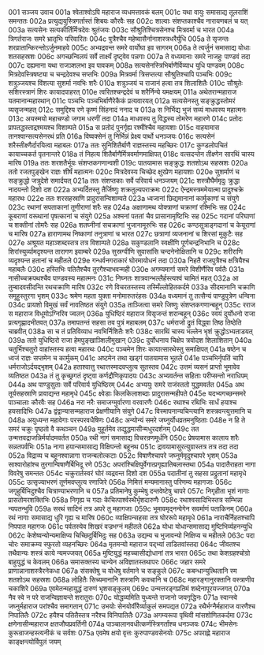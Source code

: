 001  सञ्जय उवाच
001a श्वेताश्वोऽपि महाराज व्यधमत्तावकं बलम्
001c यथा वायुः समासाद्य तूलराशिं समन्ततः
002a प्रत्युद्ययुस्त्रिगर्तास्तं शिबयः कौरवैः सह
002c शाल्वाः संशप्तकाश्चैव नारायणबलं च यत्
003a सत्यसेनः सत्यकीर्तिर्मित्रदेवः श्रुतंजयः
003c सौश्रुतिश्चित्रसेनश्च मित्रवर्मा च भारत
004a त्रिगर्तराजः समरे भ्रातृभिः परिवारितः
004c पुत्रैश्चैव महेष्वासैर्नानाशस्त्रधरैर्युधि
005a ते सृजन्तः शरव्रातान्किरन्तोऽर्जुनमाहवे
005c अभ्यद्रवन्त समरे वार्योघा इव सागरम्
006a ते त्वर्जुनं समासाद्य योधाः शतसहस्रशः
006c अगच्छन्विलयं सर्वे तार्क्ष्यं दृष्ट्वेव पन्नगाः
007a ते वध्यमानाः समरे नाजहुः पाण्डवं तदा
007c दह्यमाना यथा राजञ्शलभा इव पावकम्
008a सत्यसेनस्त्रिभिर्बाणैर्विव्याध युधि पाण्डवम्
008c मित्रदेवस्त्रिषष्ट्या च चन्द्रदेवश्च सप्तभिः
009a मित्रवर्मा त्रिसप्तत्या सौश्रुतिश्चापि पञ्चभिः
009c शत्रुञ्जयश्च विंशत्या सुशर्मा नवभिः शरैः
010a शत्रुञ्जयं च राजानं हत्वा तत्र शिलाशितैः
010c सौश्रुतेः सशिरस्त्राणं शिरः कायादपाहरत्
010e त्वरितश्चन्द्रदेवं च शरैर्निन्ये यमक्षयम्
011a अथेतरान्महाराज यतमानान्महारथान्
011c पञ्चभिः पञ्चभिर्बाणैरेकैकं प्रत्यवारयत्
012a सत्यसेनस्तु सङ्क्रुद्धस्तोमरं व्यसृजन्महत्
012c समुद्दिश्य रणे कृष्णं सिंहनादं ननाद च
013a स निर्भिद्य भुजं सव्यं माधवस्य महात्मनः
013c अयस्मयो महाचण्डो जगाम धरणीं तदा
014a माधवस्य तु विद्धस्य तोमरेण महारणे
014c प्रतोदः प्रापतद्धस्ताद्रश्मयश्च विशाम्पते
015a स प्रतोदं पुनर्गृह्य रश्मींश्चैव महायशाः
015c वाहयामास तानश्वान्सत्यसेनरथं प्रति
016a विष्वक्सेनं तु निर्भिन्नं प्रेक्ष्य पार्थो धनञ्जयः
016c सत्यसेनं शरैस्तीक्ष्णैर्दारयित्वा महाबलः
017a ततः सुनिशितैर्बाणै राज्ञस्तस्य महच्छिरः
017c कुण्डलोपचितं कायाच्चकर्त पृतनान्तरे
018a तं निहत्य शितैर्बाणैर्मित्रवर्माणमाक्षिपत्
018c वत्सदन्तेन तीक्ष्णेन सारथिं चास्य मारिष
019a ततः शरशतैर्भूयः संशप्तकगणान्वशी
019c पातयामास सङ्क्रुद्धः शतशोऽथ सहस्रशः
020a ततो रजतपुङ्खेन राज्ञः शीर्षं महात्मनः
020c मित्रदेवस्य चिच्छेद क्षुरप्रेण महायशाः
020e सुशर्माणं च सङ्क्रुद्धो जत्रुदेशे समार्दयत्
021a ततः संशप्तकाः सर्वे परिवार्य धनञ्जयम्
021c शस्त्रौघैर्ममृदुः क्रुद्धा नादयन्तो दिशो दश
022a अभ्यर्दितस्तु तैर्जिष्णुः शक्रतुल्यपराक्रमः
022c ऐन्द्रमस्त्रममेयात्मा प्रादुश्चक्रे महारथः
022e ततः शरसहस्राणि प्रादुरासन्विशाम्पते
023a ध्वजानां छिद्यमानानां कार्मुकाणां च संयुगे
023c रथानां सपताकानां तूणीराणां शरैः सह
024a अक्षाणामथ योक्त्राणां चक्राणां रश्मिभिः सह
024c कूबराणां वरूथानां पृषत्कानां च संयुगे
025a अश्मनां पततां चैव प्रासानामृष्टिभिः सह
025c गदानां परिघाणां च शक्तीनां तोमरैः सह
026a शतघ्नीनां सचक्राणां भुजानामूरुभिः सह
026c कण्ठसूत्राङ्गदानां च केयूराणां च मारिष
027a हाराणामथ निष्काणां तनुत्राणां च भारत
027c छत्राणां व्यजनानां च शिरसां मुकुटैः सह
027e अश्रूयत महाञ्शब्दस्तत्र तत्र विशाम्पते
028a सकुण्डलानि स्वक्षीणि पूर्णचन्द्रनिभानि च
028c शिरांस्युर्व्यामदृश्यन्त तारागण इवाम्बरे
029a सुस्रग्वीणि सुवासांसि चन्दनेनोक्षितानि च
029c शरीराणि व्यदृश्यन्त हतानां च महीतले
029e गन्धर्वनगराकारं घोरमायोधनं तदा
030a निहतै राजपुत्रैश्च क्षत्रियैश्च महाबलैः
030c हस्तिभिः पतितैश्चैव तुरगैश्चाभवन्मही
030e अगम्यमार्गा समरे विशीर्णैरिव पर्वतैः
031a नासीच्चक्रपथश्चैव पाण्डवस्य महात्मनः
031c निघ्नतः शात्रवान्भल्लैर्हस्त्यश्वं चामितं महत्
032a आ तुम्बादवसीदन्ति रथचक्राणि मारिष
032c रणे विचरतस्तस्य तस्मिँल्लोहितकर्दमे
033a सीदमानानि चक्राणि समूहुस्तुरगा भृशम्
033c श्रमेण महता युक्ता मनोमारुतरंहसः
034a वध्यमानं तु तत्सैन्यं पाण्डुपुत्रेण धन्विना
034c प्रायशो विमुखं सर्वं नावतिष्ठत संयुगे
035a ताञ्जित्वा समरे जिष्णुः संशप्तकगणान्बहून्
035c रराज स महाराज विधूमोऽग्निरिव ज्वलन्
036a युधिष्ठिरं महाराज विसृजन्तं शरान्बहून्
036c स्वयं दुर्योधनो राजा प्रत्यगृह्णादभीतवत्
037a तमापतन्तं सहसा तव पुत्रं महाबलम्
037c धर्मराजो द्रुतं विद्ध्वा तिष्ठ तिष्ठेति चाब्रवीत्
038a सा च तं प्रतिविव्याध नवभिर्निशितैः शरैः
038c सारथिं चास्य भल्लेन भृशं क्रुद्धोऽभ्यताडयत्
039a ततो युधिष्ठिरो राजा हेमपुङ्खाञ्शिलीमुखान्
039c दुर्योधनाय चिक्षेप त्रयोदश शिलाशितान्
040a चतुर्भिश्चतुरो वाहांस्तस्य हत्वा महारथः
040c पञ्चमेन शिरः कायात्सारथेस्तु समाक्षिपत्
041a षष्ठेन च ध्वजं राज्ञः सप्तमेन च कार्मुकम्
041c अष्टमेन तथा खड्गं पातयामास भूतले
041e पञ्चभिर्नृपतिं चापि धर्मराजोऽर्दयद्भृशम्
042a हताश्वात्तु रथात्तस्मादवप्लुत्य सुतस्तव
042c उत्तमं व्यसनं प्राप्तो भूमावेव व्यतिष्ठत
043a तं तु कृच्छ्रगतं दृष्ट्वा कर्णद्रौणिकृपादयः
043c अभ्यवर्तन्त सहिताः परीप्सन्तो नराधिपम्
044a अथ पाण्डुसुताः सर्वे परिवार्य युधिष्ठिरम्
044c अभ्ययुः समरे राजंस्ततो युद्धमवर्तत
045a अथ तूर्यसहस्राणि प्रावाद्यन्त महामृधे
045c क्ष्वेडाः किलकिलाशब्दाः प्रादुरासन्महीपते
045e यदभ्यगच्छन्समरे पाञ्चालाः कौरवैः सह
046a नरा नरैः समाजग्मुर्वारणा वरवारणैः
046c रथाश्च रथिभिः सार्धं हयाश्च हयसादिभिः
047a द्वंद्वान्यासन्महाराज प्रेक्षणीयानि संयुगे
047c विस्मापनान्यचिन्त्यानि शस्त्रवन्त्युत्तमानि च
048a अयुध्यन्त महावेगाः परस्परवधैषिणः
048c अन्योन्यं समरे जघ्नुर्योधव्रतमनुष्ठिताः
048e न हि ते समरं चक्रुः पृष्ठतो वै कथञ्चन
049a मुहूर्तमेव तद्युद्धमासीन्मधुरदर्शनम्
049c तत उन्मत्तवद्राजन्निर्मर्यादमवर्तत
050a रथी नागं समासाद्य विचरन्रणमूर्धनि
050c प्रेषयामास कालाय शरैः सन्नतपर्वभिः
051a नागा हयान्समासाद्य विक्षिपन्तो बहूनथ
051c द्रावयामासुरत्युग्रास्तत्र तत्र तदा तदा
052a विद्राव्य च बहूनश्वान्नागा राजन्बलोत्कटाः
052c विषाणैश्चापरे जघ्नुर्ममृदुश्चापरे भृशम्
053a साश्वारोहांश्च तुरगान्विषाणैर्बिभिदू रणे
053c अपरांश्चिक्षिपुर्वेगात्प्रगृह्यातिबलास्तथा
054a पादातैराहता नागा विवरेषु समन्ततः
054c चक्रुरार्तस्वरं घोरं व्यद्रवन्त दिशो दश
055a पदातीनां तु सहसा प्रद्रुतानां महामृधे
055c उत्सृज्याभरणं तूर्णमवप्लुत्य रणाजिरे
056a निमित्तं मन्यमानास्तु परिणम्य महागजाः
056c जगृहुर्बिभिदुश्चैव चित्राण्याभरणानि च
057a प्रतिमानेषु कुम्भेषु दन्तवेष्टेषु चापरे
057c निगृहीता भृशं नागाः प्रासतोमरशक्तिभिः
058a निगृह्य च गदाः केचित्पार्श्वस्थैर्भृशदारुणैः
058c रथाश्वसादिभिस्तत्र सम्भिन्ना न्यपतन्भुवि
059a सरथं सादिनं तत्र अपरे तु महागजाः
059c भूमावमृद्नन्वेगेन सवर्माणं पताकिनम्
060a रथं नागाः समासाद्य धुरि गृह्य च मारिष
060c व्याक्षिपन्सहसा तत्र घोररूपे महामृधे
061a नाराचैर्निहतश्चापि निपपात महागजः
061c पर्वतस्येव शिखरं वज्रभग्नं महीतले
062a योधा योधान्समासाद्य मुष्टिभिर्व्यहनन्युधि
062c केशेष्वन्योन्यमाक्षिप्य चिच्छिदुर्बिभिदुः सह
063a उद्यम्य च भुजावन्यो निक्षिप्य च महीतले
063c पदा चोरः समाक्रम्य स्फुरतो व्यहनच्छिरः
064a मृतमन्यो महाराज पद्भ्यां ताडितवांस्तदा
064c जीवतश्च तथैवान्यः शस्त्रं काये न्यमज्जयत्
065a मुष्टियुद्धं महच्चासीद्योधानां तत्र भारत
065c तथा केशग्रहश्चोग्रो बाहुयुद्धं च केवलम्
066a समासक्तस्य चान्येन अविज्ञातस्तथापरः
066c जहार समरे प्राणान्नानाशस्त्रैरनेकधा
067a संसक्तेषु च योधेषु वर्तमाने च सङ्कुले
067c कबन्धान्युत्थितानि स्म शतशोऽथ सहस्रशः
068a लोहितैः सिच्यमानानि शस्त्राणि कवचानि च
068c महारङ्गानुरक्तानि वस्त्राणीव चकाशिरे
069a एवमेतन्महायुद्धं दारुणं भृशसङ्कुलम्
069c उन्मत्तरङ्गप्रतिमं शब्देनापूरयज्जगत्
070a नैव स्वे न परे राजन्विज्ञायन्ते शरातुराः
070c योद्धव्यमिति युध्यन्ते राजानो जयगृद्धिनः
071a स्वान्स्वे जघ्नुर्महाराज परांश्चैव समागतान्
071c उभयोः सेनयोर्वीरैर्व्याकुलं समपद्यत
072a रथैर्भग्नैर्महाराज वारणैश्च निपातितैः
072c हयैश्च पतितैस्तत्र नरैश्च विनिपातितैः
073a अगम्यरूपा पृथिवी मांसशोणितकर्दमा
073c क्षणेनासीन्महाराज क्षतजौघप्रवर्तिनी
074a पाञ्चालानवधीत्कर्णस्त्रिगर्तांश्च धनञ्जयः
074c भीमसेनः कुरून्राजन्हस्त्यनीकं च सर्वशः
075a एवमेष क्षयो वृत्तः कुरुपाण्डवसेनयोः
075c अपराह्णे महाराज काङ्क्षन्त्योर्विपुलं जयम्

